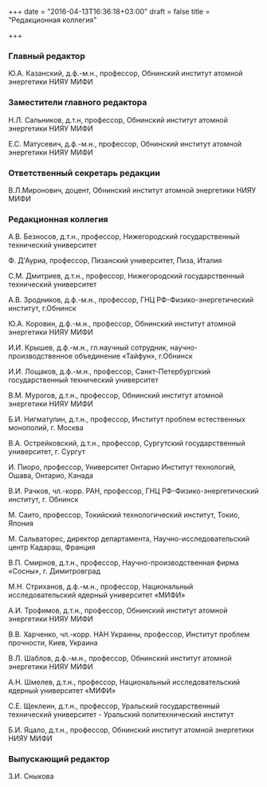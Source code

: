 +++
date = "2016-04-13T16:36:18+03:00"
draft = false
title = "Редакционная коллегия"

+++

### Главный редактор

Ю.А. Казанский, д.ф.-м.н., профессор, Обнинский институт атомной энергетики НИЯУ МИФИ

### Заместители главного редактора

Н.Л. Сальников, д.т.н, профессор, Обнинский институт атомной энергетики НИЯУ МИФИ

Е.С. Матусевич, д.ф.-м.н., профессор, Обнинский институт атомной энергетики НИЯУ МИФИ


### Ответственный секретарь редакции

В.Л.Миронович, доцент, Обнинский институт атомной энергетики НИЯУ МИФИ

### Редакционная коллегия

А.В. Безносов, д.т.н., профессор, Нижегородский государственный технический университет

Ф. Д'Ауриа, профессор, Пизанский университет, Пиза, Италия

С.М. Дмитриев, д.т.н., профессор, Нижегородский государственный технический университет

А.В. Зродников, д.ф.-м.н., профессор, ГНЦ РФ-Физико-энергетический институт, г.Обнинск

Ю.А. Коровин, д.ф.-м.н., профессор, Обнинский институт атомной энергетики НИЯУ МИФИ

И.И. Крышев, д.ф.-м.н., гл.научный сотрудник, научно-производственное объединение «Тайфун», г.Обнинск

И.И. Лощаков, д.ф.-м.н., профессор, Санкт-Петербургский государственный технический университет

В.М. Мурогов, д.т.н., профессор, Обнинский институт атомной энергетики НИЯУ МИФИ

Б.И. Нигматулин, д.т.н., профессор, Институт проблем естественных монополий, г. Москва

В.А. Острейковский, д.т.н., профессор, Сургутский государственный университет, г. Сургут

И. Пиоро, профессор, Университет Онтарио Институт технологий, Ошава, Онтарио, Канада

В.И. Рачков, чл.-корр. РАН, профессор, ГНЦ РФ-Физико-энергетический институт, г. Обнинск

М. Саито, профессор, Токийский технологический институт, Токио, Япония

М. Сальваторес, директор департамента, Научно-исследовательский центр Кадараш, Франция

В.П. Смирнов, д.т.н., профессор, Научно-производственная фирма «Сосны», г. Димитровград

М.Н. Стриханов, д.ф.-м.н., профессор, Национальный исследовательский ядерный университет «МИФИ»

А.И. Трофимов, д.т.н., профессор, Обнинский институт атомной энергетики НИЯУ МИФИ

В.В. Харченко, чл.-корр. НАН Украины, профессор, Институт проблем прочности, Киев, Украина

В.Л. Шаблов, д.ф.-м.н., профессор, Обнинский институт атомной энергетики НИЯУ МИФИ

А.Н. Шмелев, д.т.н., профессор, Национальный исследовательский ядерный университет «МИФИ»

С.Е. Щеклеин, д.т.н., профессор, Уральский государственный технический университет - Уральский политехнический институт

Б.И. Яцало, д.т.н., профессор, Обнинский институт атомной энергетики НИЯУ МИФИ

### Выпускающий редактор

З.И. Сныкова